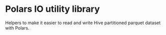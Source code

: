 Polars IO utility library
=================

Helpers to make it easier to read and write Hive partitioned parquet dataset with Polars.


